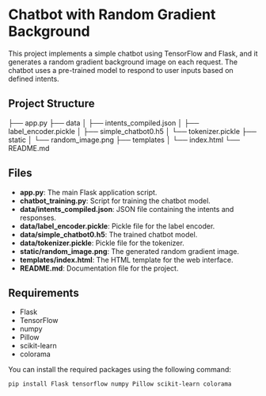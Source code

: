 # Chatbot with Random Gradient Background

This project implements a simple chatbot using TensorFlow and Flask, and it generates a random gradient background image on each request. The chatbot uses a pre-trained model to respond to user inputs based on defined intents.

## Project Structure

├── app.py
├── data
│ ├── intents_compiled.json
│ ├── label_encoder.pickle
│ ├── simple_chatbot0.h5
│ └── tokenizer.pickle
├── static
│ └── random_image.png
├── templates
│ └── index.html
└── README.md

## Files

- **app.py**: The main Flask application script.
- **chatbot_training.py**: Script for training the chatbot model.
- **data/intents_compiled.json**: JSON file containing the intents and responses.
- **data/label_encoder.pickle**: Pickle file for the label encoder.
- **data/simple_chatbot0.h5**: The trained chatbot model.
- **data/tokenizer.pickle**: Pickle file for the tokenizer.
- **static/random_image.png**: The generated random gradient image.
- **templates/index.html**: The HTML template for the web interface.
- **README.md**: Documentation file for the project.

## Requirements

- Flask
- TensorFlow
- numpy
- Pillow
- scikit-learn
- colorama

You can install the required packages using the following command:

```bash
pip install Flask tensorflow numpy Pillow scikit-learn colorama

